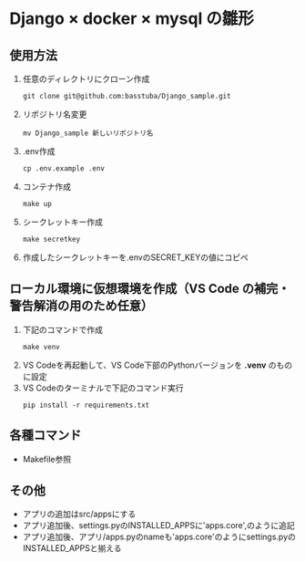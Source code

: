 # Django × docker × mysql の雛形

## 使用方法

1. 任意のディレクトリにクローン作成
    ```
    git clone git@github.com:basstuba/Django_sample.git
    ```
2. リポジトリ名変更
    ```
    mv Django_sample 新しいリポジトリ名
    ```
3. .env作成
    ```
    cp .env.example .env
    ```
4. コンテナ作成
    ```
    make up
    ```
5. シークレットキー作成
    ```
    make secretkey
    ```
6. 作成したシークレットキーを.envのSECRET_KEYの値にコピペ

## ローカル環境に仮想環境を作成（VS Code の補完・警告解消の用のため任意）

1. 下記のコマンドで作成
    ```
    make venv
    ```
2. VS Codeを再起動して、VS Code下部のPythonバージョンを **.venv** のものに設定
3. VS Codeのターミナルで下記のコマンド実行
    ```
    pip install -r requirements.txt
    ```

## 各種コマンド

- Makefile参照

## その他
- アプリの追加はsrc/appsにする
- アプリ追加後、settings.pyのINSTALLED_APPSに'apps.core',のように追記
- アプリ追加後、アプリ/apps.pyのnameも'apps.core'のようにsettings.pyのINSTALLED_APPSと揃える
